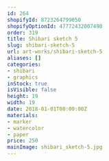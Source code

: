 ```yaml
---
id: 264
shopifyId: 8723264799050
shopifyOptionId: 47772432007498
order: 319
title: Shibari sketch 5
slug: shibari-sketch-5
url: art-works/shibari-sketch-5
aliases: []
categories:
- shibari
- graphics
inStock: true
isVisible: false
height: 19
width: 19
date: 2018-01-01T00:00:00Z
materials:
- marker
- watercolor
- paper
price: 250
mainImage: shibari_sketch-5.jpg
---
```

